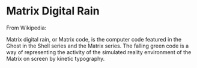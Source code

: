 # Matrix Digital Rain

From Wikipedia:

Matrix digital rain, or Matrix code, is the computer code featured in the Ghost in the Shell series and the Matrix series. The falling green code is a way of representing the activity of the simulated reality environment of the Matrix on screen by kinetic typography.
